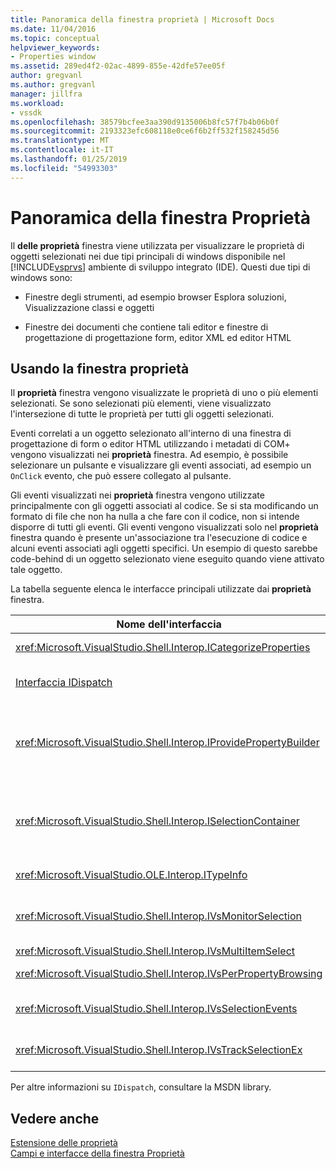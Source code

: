 ```yaml
---
title: Panoramica della finestra proprietà | Microsoft Docs
ms.date: 11/04/2016
ms.topic: conceptual
helpviewer_keywords:
- Properties window
ms.assetid: 289ed4f2-02ac-4899-855e-42dfe57ee05f
author: gregvanl
ms.author: gregvanl
manager: jillfra
ms.workload:
- vssdk
ms.openlocfilehash: 38579bcfee3aa390d9135006b8fc57f7b4b06b0f
ms.sourcegitcommit: 2193323efc608118e0ce6f6b2ff532f158245d56
ms.translationtype: MT
ms.contentlocale: it-IT
ms.lasthandoff: 01/25/2019
ms.locfileid: "54993303"
---
```

# <a name="properties-window-overview"></a>Panoramica della finestra Proprietà
Il **delle proprietà** finestra viene utilizzata per visualizzare le proprietà di oggetti selezionati nei due tipi principali di windows disponibile nel [!INCLUDE[vsprvs](../../code-quality/includes/vsprvs_md.md)] ambiente di sviluppo integrato (IDE). Questi due tipi di windows sono:  
  
-   Finestre degli strumenti, ad esempio browser Esplora soluzioni, Visualizzazione classi e oggetti  
  
-   Finestre dei documenti che contiene tali editor e finestre di progettazione di progettazione form, editor XML ed editor HTML  
  
## <a name="using-the-properties-window"></a>Usando la finestra proprietà  
 Il **proprietà** finestra vengono visualizzate le proprietà di uno o più elementi selezionati. Se sono selezionati più elementi, viene visualizzato l'intersezione di tutte le proprietà per tutti gli oggetti selezionati.  
  
 Eventi correlati a un oggetto selezionato all'interno di una finestra di progettazione di form o editor HTML utilizzando i metadati di COM+ vengono visualizzati nei **proprietà** finestra. Ad esempio, è possibile selezionare un pulsante e visualizzare gli eventi associati, ad esempio un `OnClick` evento, che può essere collegato al pulsante.  
  
 Gli eventi visualizzati nei **proprietà** finestra vengono utilizzate principalmente con gli oggetti associati al codice. Se si sta modificando un formato di file che non ha nulla a che fare con il codice, non si intende disporre di tutti gli eventi. Gli eventi vengono visualizzati solo nel **proprietà** finestra quando è presente un'associazione tra l'esecuzione di codice e alcuni eventi associati agli oggetti specifici. Un esempio di questo sarebbe code-behind di un oggetto selezionato viene eseguito quando viene attivato tale oggetto.  
  
 La tabella seguente elenca le interfacce principali utilizzate dai **proprietà** finestra.  
  
|Nome dell'interfaccia|Descrizione|  
|--------------------|-----------------|  
|<xref:Microsoft.VisualStudio.Shell.Interop.ICategorizeProperties>|Fornisce un elenco di categorie per il **proprietà** finestra ed esegue il mapping di ogni proprietà a una categoria.|  
|[Interfaccia IDispatch](/previous-versions/windows/desktop/api/oaidl/nn-oaidl-idispatch)|Espone metodi e proprietà per la programmazione di strumenti e altre applicazioni che supportano l'automazione di un oggetto.|  
|<xref:Microsoft.VisualStudio.Shell.Interop.IProvidePropertyBuilder>|Sono disponibili i pulsanti di puntini di sospensione (...) denominati *generatori* che aprire finestre di dialogo modale implementate dall'oggetto stesso. Utilizzato quando un valore non è tipizzato con facilità dall'utente in un campo di testo. Ad esempio, potrebbe essere utilizzato per aprire un selettore di colore che determina il valore RGB per l'utente.|  
|<xref:Microsoft.VisualStudio.Shell.Interop.ISelectionContainer>|Fornisce l'accesso agli oggetti utilizzati per aggiornare le informazioni visualizzate nel **proprietà** finestra. <xref:Microsoft.VisualStudio.Shell.Interop.ISelectionContainer> viene implementata dai pacchetti VSPackage per ogni finestra che contiene oggetti selezionabili con le proprietà correlate da visualizzare.|  
|<xref:Microsoft.VisualStudio.OLE.Interop.ITypeInfo>|Fornisce informazioni sul tipo di oggetto, ad esempio i metodi di un'interfaccia e i campi di una struttura.|  
|<xref:Microsoft.VisualStudio.Shell.Interop.IVsMonitorSelection>|Consente ai package VS di ricevere la notifica degli eventi di selezione e recuperare informazioni sulla gerarchia del progetto corrente, elemento, valore dell'elemento e contesto dell'interfaccia utente del comando.|  
|<xref:Microsoft.VisualStudio.Shell.Interop.IVsMultiItemSelect>|Fornisce l'ambiente con accesso a più selezioni.|  
|<xref:Microsoft.VisualStudio.Shell.Interop.IVsPerPropertyBrowsing>|Utilizzato per fornire nomi localizzati in alcune proprietà visualizzate nel **proprietà** finestra.|  
|<xref:Microsoft.VisualStudio.Shell.Interop.IVsSelectionEvents>|Notifica ai pacchetti VSPackage registrati le modifiche alla selezione corrente, valore dell'elemento o nel contesto dell'interfaccia utente del comando.|  
|<xref:Microsoft.VisualStudio.Shell.Interop.IVsTrackSelectionEx>|Notifica all'ambiente una modifica nella selezione corrente e fornisce l'accesso alle informazioni di gerarchia ed elemento relative alla nuova selezione.|  
  
 Per altre informazioni su `IDispatch`, consultare la MSDN library.  
  
## <a name="see-also"></a>Vedere anche  
 [Estensione delle proprietà](../../extensibility/internals/extending-properties.md)   
 [Campi e interfacce della finestra Proprietà](../../extensibility/internals/properties-window-fields-and-interfaces.md)